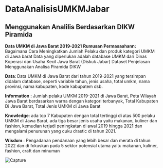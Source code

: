 # DataAnalisisUMKMJabar
## Menggunakan Analilis Berdasarkan DIKW Piramida

**Data UMKM di Jawa Barat 2019-2021**
**Rumusan Permasaahann:**
Bagaimana Cara Meningkatkan Jumlah Pelaku dan produk kategori UMKM di
Jawa barat
Data yang diperlukan adalah database UMKM dari Dinas Koperasi dan Usaha
Kecil Jawa Barat (Diskuk Jabar)
Dataset
Penjelasan Menggunakan Analisa Piramida DIKW

**Data**: Data UMKM di Jawa Barat dari tahun 2019-2021 yang tersimpan didalam database, seperti
variable tahun, jenis usaha, total umkm, nama provinsi, nama kabupaten, kode kabupatem dsb.

**Information** : Jumlah pelaku UMKM 2019-2021 di Jawa Barat, Peta Wilayah Jawa Barat
berdasarkan warna dengan kategori terbanyak, Total Kabupaten Di Jawa Barat, Total Jenis
UMKM di Jawa Barat

**Knowledge**: ada top 7 Kabupaten dengan total tertinggi di atas 500 pelaku UMKM di Jawa Barat,
ada tiga besar jenis usaha yaitu makanan, kuliner dan fashion, kemudian terjadi peningkatan di
awal 2019 hingga 2021 dan mengalami penurunan yang cuku drastic di tahun 2021.

**Wisdom** : Pengadanan pendanaan yang lebih besar dan merata di tahun 2022 dan di fokuskan
pada 5 sektor potensial utama yaitu makanan, kuliner, fashion, craft dan minuman

![Capture](https://github.com/PajrulPalah/DataAnalisisUMKMJabar/assets/143974279/57f85435-75af-4663-b908-506cb1bf90c3)
